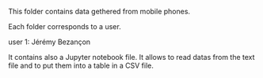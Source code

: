 This folder contains data gethered from mobile phones.

Each folder corresponds to a user.

user 1: Jérémy Bezançon


It contains also a Jupyter notebook file. It allows to read datas from the text file and to put them into a table in a CSV file.


